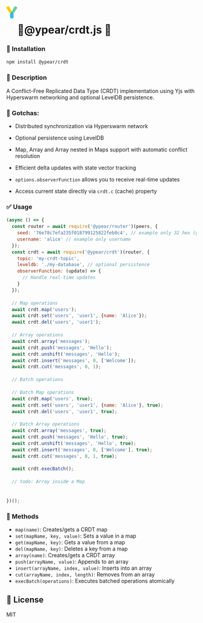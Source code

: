 # <img src="https://github.com/benzmuircroft/temp/blob/main/Yjs1.png" height="32" style="vertical-align:40px;"/>🍐@ypear/crdt.js 📑

### 💾 Installation

```bash
npm install @ypear/crdt
```

### 👀 Description

A Conflict-Free Replicated Data Type (CRDT) implementation using Yjs with Hyperswarm networking and optional LevelDB persistence.

### 🤯 Gotchas:

- Distributed synchronization via Hyperswarm network

- Optional persistence using LevelDB

- Map, Array and Array nested in Maps support with automatic conflict resolution

- Efficient delta updates with state vector tracking

- `options.observerFunction` allows you to receive real-time updates

- Access current state directly via `crdt.c` (cache) property


### ✅ Usage
```javascript
(async () => {
  const router = await require('@ypear/router')(peers, {
    seed: '76e78c7efa235f018799125822feb0c4', // example only 32 hex (generate a different one)
    username: 'alice' // example only username
  });
  const crdt = await require('@ypear/crdt')(router, {
    topic: 'my-crdt-topic',
    leveldb: './my-database', // optional persistence
    observerFunction: (update) => {
      // Handle real-time updates
    }
  });

  // Map operations
  await crdt.map('users');
  await crdt.set('users', 'user1', {name: 'Alice'});
  await crdt.del('users', 'user1');

  // Array operations
  await crdt.array('messages');
  await crdt.push('messages', 'Hello');
  await crdt.unshift('messages', 'Hello');
  await crdt.insert('messages', 0, ['Welcome']);
  await crdt.cut('messages', 0, 1);

  // Batch operations

  // Batch Map operations
  await crdt.map('users', true);
  await crdt.set('users', 'user1', {name: 'Alice'}, true);
  await crdt.del('users', 'user1', true);

  // Batch Array operations
  await crdt.array('messages', true);
  await crdt.push('messages', 'Hello', true);
  await crdt.unshift('messages', 'Hello', true);
  await crdt.insert('messages', 0, ['Welcome'], true);
  await crdt.cut('messages', 0, 1, true);

  await crdt.execBatch();

  // todo: Array inside a Map


})();
```


### 🧰 Methods

- `map(name)`: Creates/gets a CRDT map
- `set(mapName, key, value)`: Sets a value in a map
- `get(mapName, key)`: Gets a value from a map
- `del(mapName, key)`: Deletes a key from a map
- `array(name)`: Creates/gets a CRDT array
- `push(arrayName, value)`: Appends to an array
- `insert(arrayName, index, value)`: Inserts into an array
- `cut(arrayName, index, length)`: Removes from an array
- `execBatch(operations)`: Executes batched operations atomically


## 📜 License
MIT
